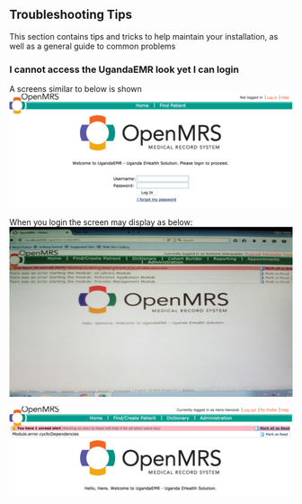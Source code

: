 ## Troubleshooting Tips

This section contains tips and tricks to help maintain your installation, as well as a general guide to common problems 

### I cannot access the UgandaEMR look yet I can login 
A screens similar to below is shown 
![Login Error no modules started](images/login_error_modules_not_started.png)

When you login the screen may display as below:
![Modules not started errors](images/module_not_started_error-1.jpg)

![Modules not started due to cyclic dependencies](images/module_not_started_error_2.png)


